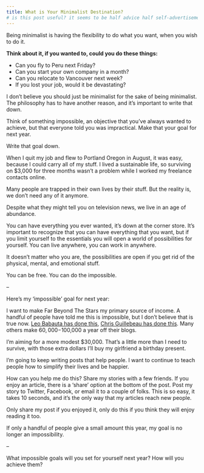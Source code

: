```yaml
---
title: What is Your Minimalist Destination?
# is this post useful? it seems to be half advice half self-advertisement.
---
```


Being minimalist is having the flexibility to do what you want, when you wish
to do it.

**Think about it, if you wanted to, could you do these things:**

  * Can you fly to Peru next Friday?
  * Can you start your own company in a month?
  * Can you relocate to Vancouver next week?
  * If you lost your job, would it be devastating?

I don’t believe you should just be minimalist for the sake of being
minimalist. The philosophy has to have another reason, and it’s important to
write that down.

Think of something impossible, an objective that you’ve always wanted to
achieve, but that everyone told you was impractical. Make that your goal for
next year.

Write that goal down.

When I quit my job and flew to Portland Oregon in August, it was easy, because
I could carry all of my stuff. I lived a sustainable life, so surviving on
$3,000 for three months wasn’t a problem while I worked my freelance contacts
online.

Many people are trapped in their own lives by their stuff. But the reality is,
we don’t need any of it anymore.

Despite what they might tell you on television news, we live in an age of
abundance.

You can have everything you ever wanted, it’s down at the corner store. It’s
important to recognize that you can have everything that you want, but if you
limit yourself to the essentials you will open a world of possibilities for
yourself. You can live anywhere, you can work in anywhere.

It doesn’t matter who you are, the possibilities are open if you get rid of
the physical, mental, and emotional stuff.

You can be free. You can do the impossible.

–

Here’s my ‘impossible’ goal for next year:

I want to make Far Beyond The Stars my primary source of income. A handful of
people have told me this is impossible, but I don’t believe that is true now.
[Leo Babauta has done
this](http://www.alistbloggingbootcamps.com/introduction-2/), [Chris
Guillebeau has done this](http://chrisguillebeau.com/3x5/overnight-success/).
Many others make $60,000-$100,000 a year off their blogs.

I’m aiming for a more modest $30,000. That’s a little more than I need to
survive, with those extra dollars I’ll buy my girlfriend a birthday present.

I’m going to keep writing posts that help people. I want to continue to teach
people how to simplify their lives and be happier.

How can you help me do this? Share my stories with a few friends. If you enjoy
an article, there is a ‘share’ option at the bottom of the post. Post my story
to Twitter, Facebook, or email it to a couple of folks. This is so easy, it
takes 10 seconds, and it’s the only way that my articles reach new people.

Only share my post if you enjoyed it, only do this if you think they will
enjoy reading it too.

If only a handful of people give a small amount this year, my goal is no
longer an impossibility.

–

What impossible goals will you set for yourself next year? How will you
achieve them?
